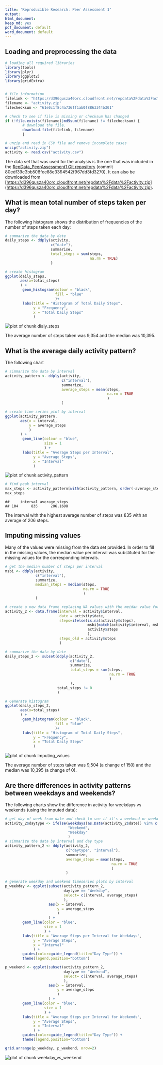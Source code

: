 ```yaml
---
title: 'Reproducible Research: Peer Assessment 1'
output:
html_document:
keep_md: yes
pdf_document: default
word_document: default
---
```




## Loading and preprocessing the data

```r
# loading all required libraries
library(tools)
library(plyr)
library(ggplot2)
library(gridExtra)


# file information
filelink <- "https://d396qusza40orc.cloudfront.net/repdata%2Fdata%2Factivity.zip"
filename <- "activity.zip"
filechecksum <- "61e0c1f8c4a736ff1ab0f8863344b301"

# check to see if file is missing or checksum has changed 
if (!file.exists(filename)|md5sum(filename) != filechecksum) {
        # download the file.
        download.file(filelink, filename)
        }         

# unzip and read in CSV file and remove incomplete cases
unzip("activity.zip")
activity <- read.csv("activity.csv")
```
The data set that was used for the analysis is the one that was included in the [RepData_PeerAssessment1 Git repository](https://github.com/rdpeng/RepData_PeerAssessment1) (commit 80edf39c3bb508fee88e3394542f967dd3fd3270).  It can also be downloaded from [https://d396qusza40orc.cloudfront.net/repdata%2Fdata%2Factivity.zip](https://d396qusza40orc.cloudfront.net/repdata%2Fdata%2Factivity.zip).

## What is mean total number of steps taken per day?
The following histogram shows the distribution of frequencies of the number of steps taken each day:

```r
# summarize the data by date
daily_steps <- ddply(activity,
                     c("date"),
                     summarise,
                     total_steps = sum(steps,
                                       na.rm = TRUE)
                     )

# create histogram
ggplot(daily_steps, 
       aes(x=total_steps)
       ) +
        geom_histogram(colour = "black",
                       fill = "blue"
                       )+ 
        labs(title = "Histogram of Total Daily Steps", 
             y = "Frequency",
             x = "Total Daily Steps"
             )
```

![plot of chunk dialy_steps](figure/dialy_steps-1.png) 



The average number of steps taken was 9,354 and the median was 10,395.

## What is the average daily activity pattern?
The following chart

```r
# simmarize the data by interval
activity_pattern <- ddply(activity,
                          c("interval"),
                          summarize,
                          average_steps = mean(steps,
                                               na.rm = TRUE
                                               )
                          )

# create time series plot by interval
ggplot(activity_pattern,
       aes(x = interval,
           y = average_steps
           )
       ) +
        geom_line(colour = "blue",
                  size = 1
                  ) + 
        labs(title = "Average Steps per Interval", 
             y = "Average Steps",
             x = "Interval"
             ) 
```

![plot of chunk activity_pattern](figure/activity_pattern-1.png) 

```r
# find peak interval
max_steps <- activity_pattern[with(activity_pattern, order(-average_steps)),][1,]
max_steps
```

```
##     interval average_steps
## 104      835      206.1698
```




The interval with the highest average number of steps was 835 with an average of 206 steps.

## Imputing missing values
Many of the values were missing from the data set provided.  In order to fill in the missing values, the median value per interval was substituted for the missing values for the corresponding intervals.

```r
# get the median number of steps per interval
msbi <- ddply(activity,
              c("interval"),
              summarize,
              median_steps = median(steps,
                                    na.rm = TRUE
                                    )
              )

# create a new data frame replacing NA values with the meidan value for that interval
activity_2 <- data.frame(interval = activity$interval,
                         date = activity$date, 
                         steps=ifelse(is.na(activity$steps), 
                                      msbi[match(activity$interval, msbi$interval), 2],
                                      activity$steps
                                      ), 
                         steps_old = activity$steps
                         )

# summarize the data by date
daily_steps_2 <- subset(ddply(activity_2, 
                              c("date"),
                              summarize, 
                              total_steps = sum(steps,
                                                na.rm = TRUE
                                                )
                              ),
                        total_steps != 0
                        )

# Generate histogram
ggplot(daily_steps_2, 
       aes(x=total_steps)
       ) +
        geom_histogram(colour = "black",
                       fill = "blue"
                       )+ 
        labs(title = "Histogram of Total Daily Steps", 
             y = "Frequency",
             x = "Total Daily Steps"
             )
```

![plot of chunk Imputing_values](figure/Imputing_values-1.png) 


The average number of steps taken was 9,504 (a change of 150) and the median was 10,395 (a change of 0).

## Are there differences in activity patterns between weekdays and weekends?
The following charts show the difference in activity for weekdays vs weekends (using the imputed data):

```r
# get day of week from date and check to see if it's a weekend or weekday
activity_2$daytype <- ifelse(weekdays(as.Date(activity_2$date)) %in% c("Saturday","Sunday"),
                             "Weekend", 
                             "Weekday"
                             )
# simmarize the data by interval and day type
activity_pattern_2 <- ddply(activity_2,
                            c("daytype", "interval"),
                            summarize,
                            average_steps = mean(steps,
                                                 na.rm = TRUE
                                                 )
                            )

# generate weekday and weekend timeseries plots by interval
p_weekday <- ggplot(subset(activity_pattern_2, 
                           daytype == "Weekday", 
                           select= c(interval, average_steps)
                           ),
                    aes(x = interval,
                        y = average_steps
                        )
                    ) +
        geom_line(color = "blue",
                  size = 1
                  ) + 
        labs(title = "Average Steps per Interval for Weekdays", 
             y = "Average Steps",
             x = "Interval"
             ) +
        guides(color=guide_legend(title="Day Type")) +
        theme(legend.position="bottom")

p_weekend <- ggplot(subset(activity_pattern_2, 
                           daytype == "Weekend", 
                           select= c(interval, average_steps)
                           ),
                    aes(x = interval,
                        y = average_steps
                        )
                    ) +
        geom_line(color = "blue",
                  size = 1
                  ) + 
        labs(title = "Average Steps per Interval for Weekends", 
             y = "Average Steps",
             x = "Interval"
             ) +
        guides(color=guide_legend(title="Day Type")) +
        theme(legend.position="bottom")

grid.arrange(p_weekday, p_weekend, nrow=2)
```

![plot of chunk weekday_vs_weekend](figure/weekday_vs_weekend-1.png) 
